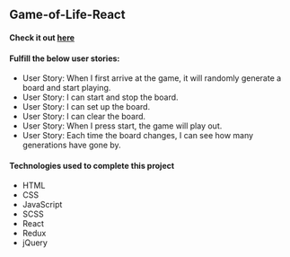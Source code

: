 ## Game-of-Life-React
#### Check it out [here](https://c0d0er.github.io/Game-of-Life-React/)

#### Fulfill the below user stories:
- User Story: When I first arrive at the game, it will randomly generate a board and start playing.
- User Story: I can start and stop the board.
- User Story: I can set up the board.
- User Story: I can clear the board.
- User Story: When I press start, the game will play out.
- User Story: Each time the board changes, I can see how many generations have gone by.

#### Technologies used to complete this project
- HTML
- CSS
- JavaScript
- SCSS
- React
- Redux
- jQuery
